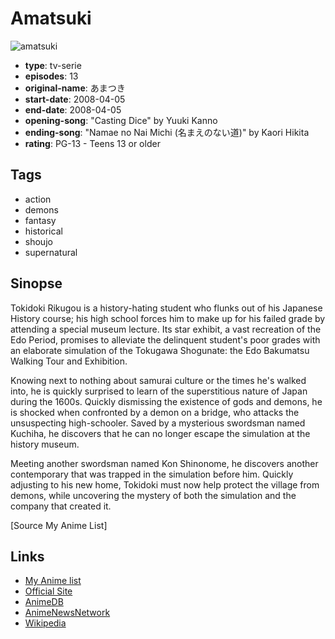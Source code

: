 # Amatsuki

![amatsuki](https://cdn.myanimelist.net/images/anime/12/75555.jpg)

-   **type**: tv-serie
-   **episodes**: 13
-   **original-name**: あまつき
-   **start-date**: 2008-04-05
-   **end-date**: 2008-04-05
-   **opening-song**: "Casting Dice" by Yuuki Kanno
-   **ending-song**: "Namae no Nai Michi (名まえのない道)" by Kaori Hikita
-   **rating**: PG-13 - Teens 13 or older

## Tags

-   action
-   demons
-   fantasy
-   historical
-   shoujo
-   supernatural

## Sinopse

Tokidoki Rikugou is a history-hating student who flunks out of his Japanese History course; his high school forces him to make up for his failed grade by attending a special museum lecture. Its star exhibit, a vast recreation of the Edo Period, promises to alleviate the delinquent student's poor grades with an elaborate simulation of the Tokugawa Shogunate: the Edo Bakumatsu Walking Tour and Exhibition.

Knowing next to nothing about samurai culture or the times he's walked into, he is quickly surprised to learn of the superstitious nature of Japan during the 1600s. Quickly dismissing the existence of gods and demons, he is shocked when confronted by a demon on a bridge, who attacks the unsuspecting high-schooler. Saved by a mysterious swordsman named Kuchiha, he discovers that he can no longer escape the simulation at the history museum.

Meeting another swordsman named Kon Shinonome, he discovers another contemporary that was trapped in the simulation before him. Quickly adjusting to his new home, Tokidoki must now help protect the village from demons, while uncovering the mystery of both the simulation and the company that created it.

[Source My Anime List]

## Links

-   [My Anime list](https://myanimelist.net/anime/3359/Amatsuki)
-   [Official Site](http://amatsuki.com/)
-   [AnimeDB](http://anidb.info/perl-bin/animedb.pl?show=anime&aid=5534)
-   [AnimeNewsNetwork](http://www.animenewsnetwork.com/encyclopedia/anime.php?id=9029)
-   [Wikipedia](http://en.wikipedia.org/wiki/Amatsuki)
